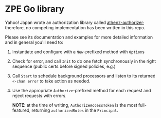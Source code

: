 # ZPE Go library

Yahoo! Japan wrote an authorization library called [athenz-authorizer](https://github.com/yahoojapan/athenz-authorizer);
therefore, no competing implementation has been written in this repo.

Please see its documentation and examples for more detailed information and in general you'll need to:

1. Instantiate and configure with a `New`-prefixed method with `Option`s
2. Check for error, and call `Init` to do one fetch synchronously in the right sequence (public certs before signed
   policies, e.g.)
3. Call `Start` to schedule background processors and listen to its returned `<-chan error` to take action as needed.
4. Use the appropriate `Authorize`-prefixed method for each request and reject requests with errors.

    **NOTE**: at the time of writing, `AuthorizeAccessToken` is the most full-featured, returning `authorizedRoles` in
    the `Principal`. 

